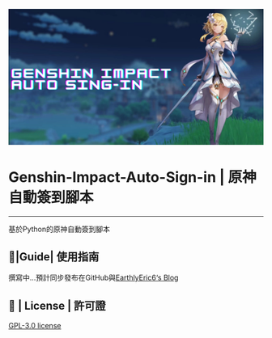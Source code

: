 ![](Genshin-Impact-Auto-Sign-in%20Banner.png)
# Genshin-Impact-Auto-Sign-in | 原神自動簽到腳本
---
基於Python的原神自動簽到腳本
## 📕|Guide| 使用指南
撰寫中...預計同步發布在GitHub與[EarthlyEric6‘s Blog](https://blog.earthlyeric6.ml/)
## 📃 | License | 許可證
 [GPL-3.0 license](https://github.com/EarthlyEric/Genshin-Impact-Auto-Sign-in/blob/master/LICENSE)
